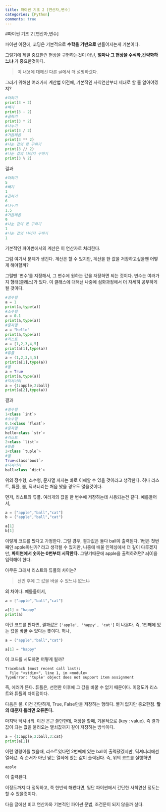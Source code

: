 ```yaml
---
title: 파이썬 기초 2 [연산자,변수]
categories: [Python]
comments: true
---
```

#파이썬 기초 2 [연산자,변수]

파이썬 이전에, 코딩은 기본적으로
**수학을 기반으로** 만들어지는게 기본이다.

그렇기에 제일 중요한건 현상을 구현하는것이 아닌, 
**얼마나 그 현상을 수식화,간략화하느냐** 가 중요한것이다.

> 이 내용에 대해선 다른 글에서 더 설명하겠다.

그러기 위해선 여러가지 계산법 이전에, 기본적인 사칙연산부터 제대로 할 줄 알아야겠지?

```python
#더하기
print(3 + 2)
#빼기
print(3 - 2)
#곱하기
print(3 * 2)
#나누기
print(3 / 2)
#거듭제곱
print(3 ** 2)
#나눈 값의 몫 구하기
print(3 // 2)
#나눈 값의 나머지 구하기
print(3 % 2)
```
결과
```python
#더하기
5
#빼기
1
#곱하기
6
#나누기
1.5
#거듭제곱
9
#나눈 값의 몫 구하기
1
#나눈 값의 나머지 구하기
1
```

기본적인 파이썬에서의 계산은 이 연산자로 처리한다.

그럼 여기서 문제가 생긴다. 계산은 할 수 있지만, 계산을 한 값을 저장하고싶을땐 어떻게 해야할까?

그럴땐 '변수'를 지정해서, 그 변수에 원하는 값을 저장하면 되는 것이다.
변수는 여러가지 형태(클래스)가 있다. 이 클래스에 대해선 나중에 심화과정에서 더 자세히 공부하게 될 것이다.

```python
#정수형
a = 1
print(a,type(a))
#소수형
a = 0.1
print(a,type(a))
#문자열
a = "hello"
print(a,type(a))
#리스트
a = [1,2,3,4,5]
print(a[1],type(a))
#튜플
a = (1,2,3,4,5)
print(a[1],type(a))
#불
a = True
print(a,type(a))
#딕셔너리
a = {1:apple,2:ball}
print(a[2],type(a))
```

결과

```python
#정수형
1<class `int`>
#소수형
0.1<class `float`>
#문자열
hello<class `str`>
#리스트
2<class `list`>
#튜플
2<class `tuple`>
#불
True<class`bool`>
#딕셔너리
ball<class `dict`>
```
</details> 
위의 정수형, 소수형, 문자열 까지는 바로 이해할 수 있을 것이라고 생각한다.
허나 리스트, 튜플, 불, 딕셔너리는 처음 봤을 경우도 많을것이다.

먼저, 리스트와 튜플. 여러개의 값을 한 변수에 저장하는데 사용되는건 같다. 예를들어서,
```python
a = ["apple","ball","cat"]
b = ("apple","ball","cat")

a[1]
b[1]
```
이렇게 코드를 짰다고 가정한다.
그럴 경우, 결과값은 둘다 ball이 출력된다.
1번은 첫번째인 apple아닌가? 라고 생각될 수 있지만,
나중에 배울 인덱싱에서 더 깊이 다루겠지만, 
**파이썬에서 숫자는 0번부터 시작한다.**
그렇기때문에 apple을 출력하려면?
a[0]을 입력해야 한다.

아무튼 그래서 리스트와 튜플의 차이는?

> 선언 후에 그 값을 바꿀 수 있느냐 없느냐

의 차이다.
예를들어서,

```python
a = ["apple","ball","cat"]

a[1] = "happy"
print(a)
```
이런 코드를 짠다면, 결과값은
`['apple', 'happy', 'cat']`
이 나온다.
즉, 1번째에 있는 값을 바꿀 수 있다는 뜻이다. 허나,

```python
a = ("apple","ball","cat")

a[1] = "happy"
```
이 코드를 시도하면 어떻게 될까?
```
Traceback (most recent call last):
  File "<stdin>", line 1, in <module>
TypeError: 'tuple' object does not support item assignment
```
즉, 에러가 뜬다.
튜플은, 선언한 이후에 그 값을 바꿀 수 없기 때문이다.
이정도가 리스트와 튜플의 차이점이다.

다음은 불.
이건 간단하게, True, False만을 저장하는 형태다.
별거 없지만 중요한점.
**앞의 대문자 틀리면 오류뜬다.**

마지막 딕셔너리. 이건 은근 쓸만한데,
저장을 할때, 기본적으로 {key : value}. 즉
결과값이 되는 값을 불러오는 열쇠값까지 같이 저장하는 방식이다.
```python
a = {1:apple,2:ball,3:cat}
print(a[1])
```
이런 명령어를 썼을때, 리스트였다면 2번째에 있는 ball이 출력됐겠지만, 
딕셔너리에선 열쇠값. 즉 순서가 아닌 맞는 열쇠에 있는 값이 출력된다.
즉, 위의 코드를 실행하면
```
apple
```
이 출력된다.

이정도까지 다 정독하고, 쭉 한번씩 해봤다면, 일단 파이썬에서 간단한 사칙연산 정도는 할 수 있을것이다.

다음 글에선 비교 연산자와 기본적인 파이썬 문법, 조건문이 되지 않을까 싶다.
